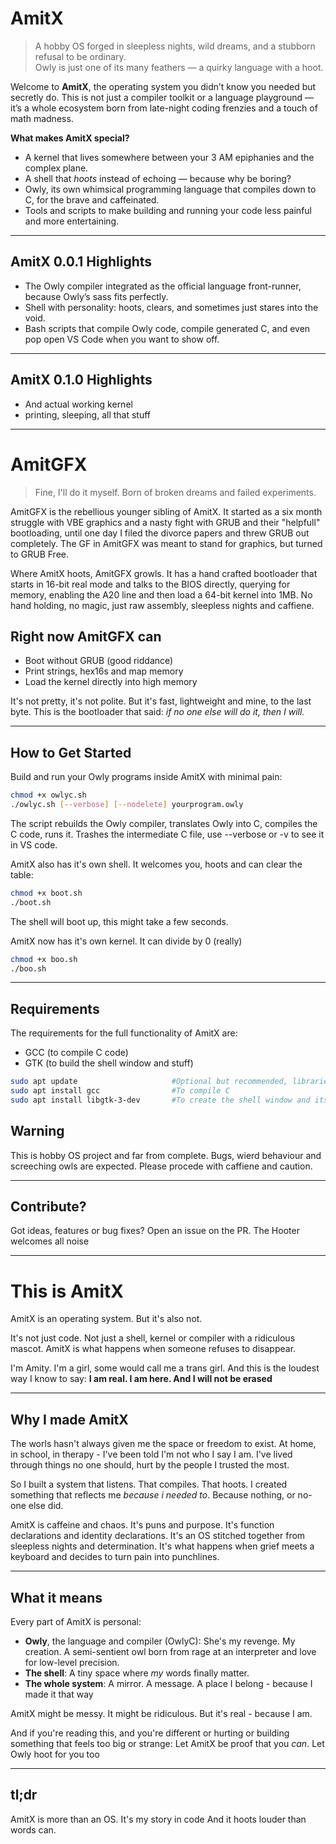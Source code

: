 # AmitX

> A hobby OS forged in sleepless nights, wild dreams, and a stubborn refusal to be ordinary.  
> Owly is just one of its many feathers — a quirky language with a hoot.

Welcome to **AmitX**, the operating system you didn’t know you needed but secretly do. This is not just a compiler toolkit or a language playground — it’s a whole ecosystem born from late-night coding frenzies and a touch of math madness.

**What makes AmitX special?**

- A kernel that lives somewhere between your 3 AM epiphanies and the complex plane.  
- A shell that *hoots* instead of echoing — because why be boring?  
- Owly, its own whimsical programming language that compiles down to C, for the brave and caffeinated.  
- Tools and scripts to make building and running your code less painful and more entertaining.

---

## AmitX 0.0.1 Highlights

- The Owly compiler integrated as the official language front-runner, because Owly’s sass fits perfectly.  
- Shell with personality: hoots, clears, and sometimes just stares into the void.  
- Bash scripts that compile Owly code, compile generated C, and even pop open VS Code when you want to show off.  

---
## AmitX 0.1.0 Highlights

- And actual working kernel
- printing, sleeping, all that stuff

---

# AmitGFX
> Fine, I'll do it myself.
> Born of broken dreams and failed experiments.

AmitGFX is the rebellious younger sibling of AmitX. It started as a six month struggle with VBE graphics and a nasty fight with GRUB and their "helpfull" bootloading, until one day I filed the divorce papers and threw GRUB out completely. The GF in AmitGFX was meant to stand for graphics, but turned to GRUB Free.

Where AmitX hoots, AmitGFX growls. It has a hand crafted bootloader that starts in 16-bit real mode and talks to the BIOS directly, querying for memory, enabling the A20 line and then load a 64-bit kernel into 1MB. No hand holding, no magic, just raw assembly, sleepless nights and caffiene.

## Right now AmitGFX can
- Boot without GRUB (good riddance)
- Print strings, hex16s and map memory
- Load the kernel directly into high memory

It's not pretty, it's not polite. But it's fast, lightweight and mine, to the last byte. This is the bootloader that said: *if no one else will do it, then I will.*


---

## How to Get Started

Build and run your Owly programs inside AmitX with minimal pain:

```bash
chmod +x owlyc.sh
./owlyc.sh [--verbose] [--nodelete] yourprogram.owly
```

The script rebuilds the Owly compiler, translates Owly into C, compiles the C code, runs it.
Trashes the intermediate C file, use --verbose or -v to see it in VS code.

AmitX also has it's own shell. It welcomes you, hoots and can clear the table:

```bash
chmod +x boot.sh
./boot.sh
```

The shell will boot up, this might take a few seconds.

AmitX now has it's own kernel. It can divide by 0 (really)

```bash
chmod +x boo.sh
./boo.sh
```

---

## Requirements
The requirements for the full functionality of AmitX are:

- GCC (to compile C code)
- GTK (to build the shell window and stuff)

```bash
sudo apt update                     #Optional but recommended, libraries might not install if this step is skipped
sudo apt install gcc                #To compile C
sudo apt install libgtk-3-dev       #To create the shell window and its components
```

## Warning
This is hobby OS project and far from complete. Bugs, wierd behaviour and screeching owls are expected.
Please procede with caffiene and caution.

---

## Contribute?
Got ideas, features or bug fixes? Open an issue on the PR.
The Hooter welcomes all noise

---

# This is AmitX

AmitX is an operating system.
But it's also not.

It's not just code. Not just a shell, kernel or compiler with a ridiculous mascot.
AmitX is what happens when someone refuses to disappear.

I'm Amity. I'm a girl, some would call me a trans girl. And this is the loudest way I know to say:
**I am real. I am here. And I will not be erased**

---

## Why I made AmitX

The worls hasn't always given me the space or freedom to exist.
At home, in school, in therapy - I've been told I'm not who I say I am.
I've lived through things no one should, hurt by the people I trusted the most.

So I built a system that listens. That compiles. That hoots.
I created something that reflects me *because i needed to*.
Because nothing, or no-one else did.

AmitX is caffeine and chaos. It's puns and purpose. It's function declarations and identity declarations.
It's an OS stitched together from sleepless nights and determination.
It's what happens when grief meets a keyboard and decides to turn pain into punchlines.

---

## What it means

Every part of AmitX is personal:
- **Owly**, the language and compiler (OwlyC): She's my revenge. My creation. A semi-sentient owl born from rage at an interpreter and love for low-level precision.
- **The shell**: A tiny space where *my* words finally matter.
- **The whole system**: A mirror. A message. A place I belong - because I made it that way

AmitX might be messy. It might be ridiculous.
But it's real - because I am.

And if you're reading this, and you're different or hurting or building something that feels too big or strange:
Let AmitX be proof that you *can*.
Let Owly hoot for you too

---

## tl;dr
AmitX is more than an OS.
It's my story in code
And it hoots louder than words can.